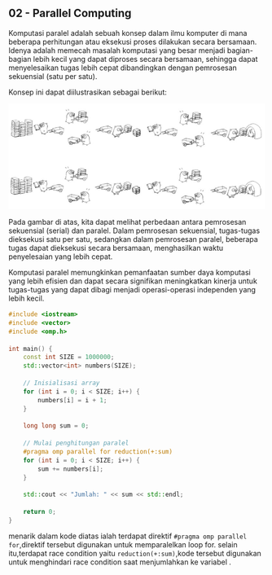 02 - Parallel Computing
---
Komputasi paralel adalah sebuah konsep dalam ilmu komputer di mana beberapa perhitungan atau eksekusi proses dilakukan secara bersamaan. Idenya adalah memecah masalah komputasi yang besar menjadi bagian-bagian lebih kecil yang dapat diproses secara bersamaan, sehingga dapat menyelesaikan tugas lebih cepat dibandingkan dengan pemrosesan sekuensial (satu per satu).

Konsep ini dapat diilustrasikan sebagai berikut:

![ilustrasi komputasi paralel](../image/image.png)

Pada gambar di atas, kita dapat melihat perbedaan antara pemrosesan sekuensial (serial) dan paralel. Dalam pemrosesan sekuensial, tugas-tugas dieksekusi satu per satu, sedangkan dalam pemrosesan paralel, beberapa tugas dapat dieksekusi secara bersamaan, menghasilkan waktu penyelesaian yang lebih cepat.

Komputasi paralel memungkinkan pemanfaatan sumber daya komputasi yang lebih efisien dan dapat secara signifikan meningkatkan kinerja untuk tugas-tugas yang dapat dibagi menjadi operasi-operasi independen yang lebih kecil.
```cpp
#include <iostream>
#include <vector>
#include <omp.h>

int main() {
    const int SIZE = 1000000;
    std::vector<int> numbers(SIZE);

    // Inisialisasi array
    for (int i = 0; i < SIZE; i++) {
        numbers[i] = i + 1;
    }

    long long sum = 0;

    // Mulai penghitungan paralel
    #pragma omp parallel for reduction(+:sum)
    for (int i = 0; i < SIZE; i++) {
        sum += numbers[i];
    }

    std::cout << "Jumlah: " << sum << std::endl;

    return 0;
}
```
menarik dalam kode diatas ialah terdapat direktif `#pragma omp parallel for`,direktif tersebut digunakan untuk memparalelkan loop for.
selain itu,terdapat race condition yaitu `reduction(+:sum)`,kode tersebut digunakan untuk  menghindari race condition saat menjumlahkan ke variabel .
